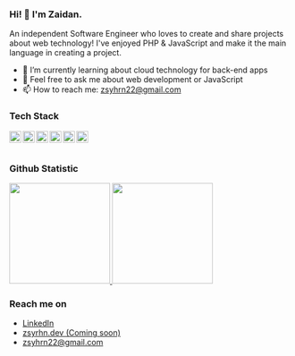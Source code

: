 ### Hi! 👋 I'm Zaidan.

An independent Software Engineer who loves to create and share projects about web technology! I've enjoyed PHP & JavaScript and make it the main language in creating a project.

- 🌱 I’m currently learning about cloud technology for back-end apps
- 💬 Feel free to ask me about web development or JavaScript
- 📫 How to reach me: zsyhrn22@gmail.com

### Tech Stack
  <a href="https://www.php.net/"><img align="left" alt="JavaScript" title="PHP" width="21px" src="https://www.php.net/images/logos/php-logo-white.svg" /></a>
  <a href="https://laravel.com/"><img align="left" alt="JavaScript" title="Laravel" width="21px" src="https://laravel.com/img/logomark.min.svg" /></a>
  <a href="https://www.codeigniter.com/"><img align="left" alt="JavaScript" title="Laravel" width="21px" src="https://cdn.worldvectorlogo.com/logos/codeigniter.svg" /></a>
  
  <a href="#"><img align="left" alt="JavaScript" title="JavaScript" width="21px" src="https://upload.wikimedia.org/wikipedia/commons/9/99/Unofficial_JavaScript_logo_2.svg" /></a>
  <a href="https://nodejs.org/"><img align="left" alt="NodeJS" title="NodeJS" width="21px" src="https://seeklogo.com/images/N/nodejs-logo-FBE122E377-seeklogo.com.png" /></a>
  <a href="https://reactjs.org/"><img align="left" alt="React" title="React" width="21px" src="https://cdn.worldvectorlogo.com/logos/react-2.svg" /></a>
  <br>
  <br>
  
### Github Statistic
<p align="left">
<a href="https://github.com/zdnsyrhn22">
  <img height="180em" src="https://github-readme-stats-eight-theta.vercel.app/api?username=zsyhrn22&show_icons=true&theme=algolia&include_all_commits=true&count_private=true"/>
  <img height="180em" src="https://github-readme-stats-eight-theta.vercel.app/api/top-langs/?username=zsyhrn22&layout=compact&langs_count=8&theme=algolia"/>
</a>
</p>

### Reach me on
- <a href="https://linkedin.com/in/zsyhrn22/">LinkedIn</a>
- <a href="#">zsyrhn.dev (Coming soon)</a>
- zsyhrn22@gmail.com
